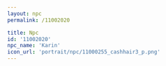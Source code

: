 ```yaml
---
layout: npc
permalink: /11002020

title: Npc
id: '11002020'
npc_name: 'Karin'
icon_url: 'portrait/npc/11000255_cashhair3_p.png'
---
```

